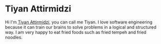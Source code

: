 # Tiyan Attirmidzi

Hi I'm [Tiyan Attirmidzi](https://github.com/tiyan-attirmidzi), you can call me Tiyan. 
I love software engineering because it can train our brains to solve problems in a logical and structured way. I am very happy to eat fried foods such as fried tempeh and fried noodles.